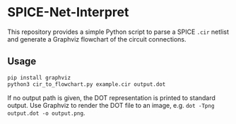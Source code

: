 # SPICE-Net-Interpret

This repository provides a simple Python script to parse a SPICE `.cir` netlist and generate a Graphviz flowchart of the circuit connections.

## Usage

```bash
pip install graphviz
python3 cir_to_flowchart.py example.cir output.dot
```

If no output path is given, the DOT representation is printed to standard output. Use Graphviz to render the DOT file to an image, e.g. `dot -Tpng output.dot -o output.png`.

